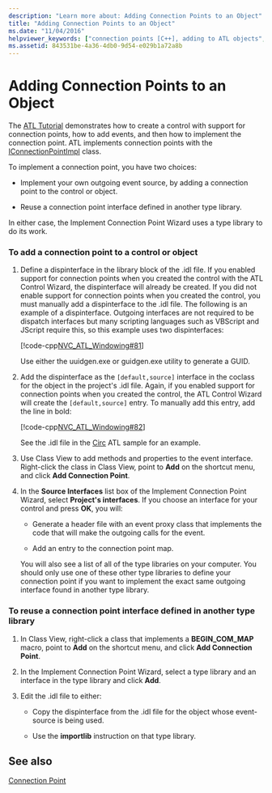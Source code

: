 ```yaml
---
description: "Learn more about: Adding Connection Points to an Object"
title: "Adding Connection Points to an Object"
ms.date: "11/04/2016"
helpviewer_keywords: ["connection points [C++], adding to ATL objects", "Implement Connection Point ATL wizard"]
ms.assetid: 843531be-4a36-4db0-9d54-e029b1a72a8b
---
```

# Adding Connection Points to an Object

The [ATL Tutorial](active-template-library-atl-tutorial.md) demonstrates how to create a control with support for connection points, how to add events, and then how to implement the connection point. ATL implements connection points with the [IConnectionPointImpl](reference/iconnectionpointimpl-class.md) class.

To implement a connection point, you have two choices:

- Implement your own outgoing event source, by adding a connection point to the control or object.

- Reuse a connection point interface defined in another type library.

In either case, the Implement Connection Point Wizard uses a type library to do its work.

### To add a connection point to a control or object

1. Define a dispinterface in the library block of the .idl file. If you enabled support for connection points when you created the control with the ATL Control Wizard, the dispinterface will already be created. If you did not enable support for connection points when you created the control, you must manually add a dispinterface to the .idl file. The following is an example of a dispinterface. Outgoing interfaces are not required to be dispatch interfaces but many scripting languages such as VBScript and JScript require this, so this example uses two dispinterfaces:

   [!code-cpp[NVC_ATL_Windowing#81](codesnippet/cpp/adding-connection-points-to-an-object_1.idl)]

   Use either the uuidgen.exe or guidgen.exe utility to generate a GUID.

2. Add the dispinterface as the `[default,source]` interface in the coclass for the object in the project's .idl file. Again, if you enabled support for connection points when you created the control, the ATL Control Wizard will create the `[default,source]` entry. To manually add this entry, add the line in bold:

   [!code-cpp[NVC_ATL_Windowing#82](codesnippet/cpp/adding-connection-points-to-an-object_2.idl)]

   See the .idl file in the [Circ](../overview/visual-cpp-samples.md) ATL sample for an example.

3. Use Class View to add methods and properties to the event interface. Right-click the class in Class View, point to **Add** on the shortcut menu, and click **Add Connection Point**.

4. In the **Source Interfaces** list box of the Implement Connection Point Wizard, select **Project's interfaces**. If you choose an interface for your control and press **OK**, you will:

   - Generate a header file with an event proxy class that implements the code that will make the outgoing calls for the event.

   - Add an entry to the connection point map.

   You will also see a list of all of the type libraries on your computer. You should only use one of these other type libraries to define your connection point if you want to implement the exact same outgoing interface found in another type library.

### To reuse a connection point interface defined in another type library

1. In Class View, right-click a class that implements a **BEGIN_COM_MAP** macro, point to **Add** on the shortcut menu, and click **Add Connection Point**.

2. In the Implement Connection Point Wizard, select a type library and an interface in the type library and click **Add**.

3. Edit the .idl file to either:

   - Copy the dispinterface from the .idl file for the object whose event-source is being used.

   - Use the **importlib** instruction on that type library.

## See also

[Connection Point](atl-connection-points.md)
